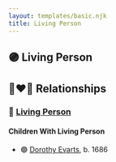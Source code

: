 ```yaml
---
layout: templates/basic.njk
title: Living Person
---
```

## 🟣 Living Person

## 👩‍❤️‍👨 Relationships

### 🔵 [Living Person](/people/8/86538784)

#### Children With Living Person
* 🟣 [Dorothy Evarts](/people/5/59501816), b. 1686